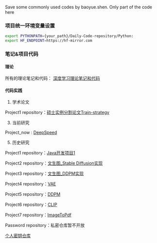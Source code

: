 Save some commonly used codes by baoyue.shen. Only part of the code here

### 项目统一环境变量设置
```bash
export PYTHONPATH={your_path}/Daily-Code-repository/Python:
export HF_ENDPOINT=https://hf-mirror.com
```

### 笔记&项目代码
#### 理论

所有的理论笔记和代码： [深度学习理论笔记和代码](https://cariclpajpr.feishu.cn/wiki/ETMfwlw5aiS8TykTAQFcfXZVnRh)
#### 代码实践
1. 学术论文
   
Project1 repository：[硕士实例分割论文Train-strategy](https://github.com/GreaBugs/Train-strategy.git)

3. 当前研究
   
Project_now : [DeepSpeed](https://github.com/GreaBugs/Learn-DeepSpeed.git)

5. 历史研究

Project1 repository：[Java开发项目1](https://github.com/GreaBugs/Learn_NIO.git)

Project2 repository：[文生图_Stable Diffusion实现](https://github.com/GreaBugs/Learn_Stable_Diffusion.git)

Project3 repository：[文生图_DDPM实现](https://github.com/GreaBugs/Learn_TextToImage.git)

Project4 repository：[VAE](https://github.com/GreaBugs/Learn-VAE.git)

Project5 repository：[DDPM](https://github.com/GreaBugs/Learn_DDPM.git)

Project6 repository：[CLIP](https://github.com/GreaBugs/Learn-Clip.git)

Project7 repository：[ImageToPdf](https://github.com/GreaBugs/Tools-ImageToPdf.git)

Password repository：私密仓库暂不开放

[个人密钥仓库](https://github.com/GreaBugs/secret_key.git)
